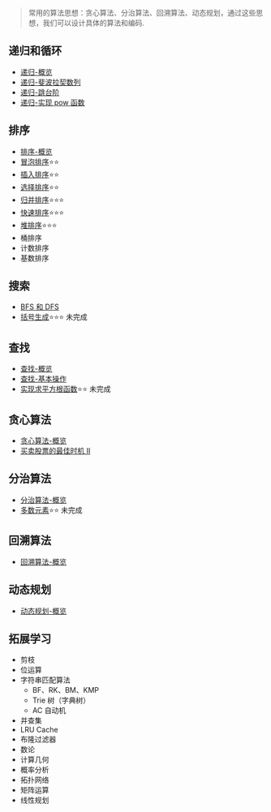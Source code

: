 > 常用的算法思想：贪心算法、分治算法、回溯算法、动态规划，通过这些思想，我们可以设计具体的算法和编码.

## 递归和循环

- [递归-概览](./recursion/intro.md)
- [递归-斐波拉契数列](./recursion/fibonacci.md)
- [递归-跳台阶](./recursion/jumpFloor.md)
- [递归-实现 pow 函数](./recursion/pow.md)

## 排序

- [排序-概览](./sort/intro.md)
- [冒泡排序](./sort/bubbleSort.md)⭐⭐
- [插入排序](./sort/insertionSort.md)⭐⭐
- [选择排序](./sort/selectionSort.md)⭐⭐
- [归并排序](./sort/mergeSort.md)⭐⭐⭐
- [快速排序](./sort/quickSort.md)⭐⭐⭐
- [堆排序](./sort/heapSort.md)⭐⭐⭐
- 桶排序
- 计数排序
- 基数排序

## 搜索

- [BFS 和 DFS](./search/bfsanddfs.md)
- [括号生成](./search/generateParenthesis.md)⭐⭐⭐ 未完成

## 查找

- [查找-概览](./find/intro.md)
- [查找-基本操作](./find/basicOperation.md)
- [实现求平方根函数](./find/mySqrt.md)⭐⭐ 未完成

## 贪心算法

- [贪心算法-概览](./greedy/intro.md)
- [买卖股票的最佳时机 II](./greedy/maxProfit.md)

## 分治算法

- [分治算法-概览](./divideAndConquer/intro.md)
- [多数元素](./divideAndConquer/majorityElement.md)⭐⭐ 未完成

## 回溯算法

- [回溯算法-概览](./backTranking/intro.md)

## 动态规划

- [动态规划-概览](./dynamicProgramming/intro.md)

## 拓展学习

- 剪枝
- 位运算
- 字符串匹配算法
  - BF、RK、BM、KMP
  - Trie 树（字典树）
  - AC 自动机
- 并查集
- LRU Cache
- 布隆过滤器
- 数论
- 计算几何
- 概率分析
- 拓扑网络
- 矩阵运算
- 线性规划
